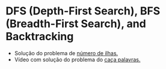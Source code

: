 # DFS (Depth-First Search), BFS (Breadth-First Search), and Backtracking

- Solução do problema de [número de ilhas.](https://www.youtube.com/watch?v=ZgCZfXPo3hI)
- Vídeo com solução do problema do [caça palavras.](https://www.youtube.com/watch?v=3R9IszcQGeA&t)
